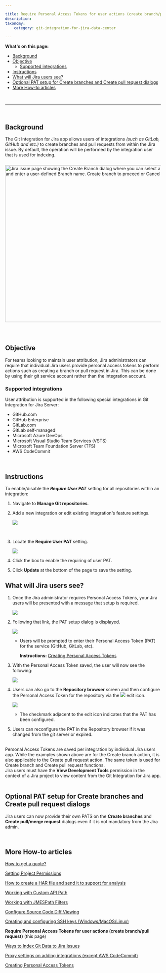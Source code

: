 ```yaml
---

title: Require Personal Access Tokens for user actions (create branch/pull request)
description:
taxonomy:
    category: git-integration-for-jira-data-center

---
```


<!-- how to -->

**What's on this page:**
- [Background](#background)
- [Objective](#objective)
  - [Supported integrations](#supported-integrations)
- [Instructions](#instructions)
- [What will Jira users see?](#what-will-jira-users-see)
- [Optional PAT setup for Create branches and Create pull request dialogs](#optional-pat-setup-for-create-branches-and-create-pull-request-dialogs)
- [More How-to articles](#more-how-to-articles)

&nbsp;
<hr>
&nbsp;

## Background

The Git Integration for Jira app allows users of integrations _(such as GitLab, GitHub and etc.)_ to create branches and pull requests from within the Jira issue. By default, the operation will be performed by the integration user that is used for indexing.

<img src='/wp-content/uploads/gij-jira-server-create-branch-example-01.png' width=680 height=506 alt='Jira issue page showing the Create Branch dialog where you can select a Repository, Base Branch and enter a user-defined Branch name. Create branch to proceed or Cancel to disregard.' style='display:block;margin:25px auto;max-width:100%'/>

<br>

## Objective

For teams looking to maintain user attribution, Jira administrators can require that individual Jira users provide personal access tokens to perform actions such as creating a branch or pull request in Jira. This can be done by using their git service account rather than the integration account.


### Supported integrations

User attribution is supported in the following special integrations in Git Integration for Jira Server:

*   GitHub.com
*   GitHub Enterprise
*   GitLab.com
*   GitLab self-managed
*   Microsoft Azure DevOps
*   Microsoft Visual Studio Team Services (VSTS)
*   Microsoft Team Foundation Server (TFS)
*   AWS CodeCommit

<br>

## Instructions

To enable/disable the _**Require User PAT**_ setting for all repositories within an integration:

1.  Navigate to **Manage Git repositories**.

2.  Add a new integration or edit existing integration's feature settings.

    ![](/wp-content/uploads/gij-gitserver-webhook-cfg-edit-features-settings-sel-c.png)

    <br>

3.  Locate the **Require User PAT** setting.

    ![](/wp-content/uploads/gij-gitserver-edit-features-cfg-reqUserPAT-sel-c.png)

4.  Click the box to enable the requiring of user PAT.

5.  Click **Update** at the bottom of the page to save the setting.


## What will Jira users see?

1.  Once the Jira administrator requires Personal Access Tokens, your Jira users will be presented with a message that setup is required.

    ![](/wp-content/uploads/gij-gitserver-create-branch-dlg-start-c.png)

2.  Following that link, the PAT setup dialog is displayed.

    ![](/wp-content/uploads/gij-gitserver-setup-pat-dlg-c.png)
    
    *   Users will be prompted to enter their Personal Access Token (PAT) for the service (GitHub, GitLab, etc).
        
        **Instructions:** [Creating Personal Access Tokens](/git-integration-for-jira-data-center/Creating-Personal-Access-Tokens-gij-self-managed)

3.  With the Personal Access Token saved, the user will now see the following:

    ![](/wp-content/uploads/gij-gitserver-create-branch-dlg-use-pat-sel-c.png)

4.  Users can also go to the **Repository browser** screen and then configure the Personal Access Token for the repository via the ![](gij-edit-icon-dark.png) edit icon.

    ![](/wp-content/uploads/gij-gitserver-repo-browser-PAT-col-sel-c.png)

    *   The checkmark adjacent to the edit icon indicates that the PAT has been configured.

5.  Users can reconfigure the PAT in the Repository browser if it was changed from the git server or expired.

<br>

<div class="bbb-callout bbb--info">
    <div class="irow">
    <div class="ilogobox">
        <span class="logoimg"></span>
    </div>
    <div class="imsgbox">
        Personal Access Tokens are saved per integration by individual Jira users app. While the examples shown above are for the Create branch action, it is also applicable to the Create pull request action. The same token is used for Create branch and Create pull request functions.
    </div>
    </div>
</div>

<div class="bbb-callout bbb--alert">
    <div class="irow">
    <div class="ilogobox">
        <span class="logoimg"></span>
    </div>
    <div class="imsgbox">
        Jira users must have the <b>View Development Tools</b> permission in the context of a Jira project to view content from the Git Integration for Jira app.
    </div>
    </div>
</div>
<br>

## Optional PAT setup for Create branches and Create pull request dialogs

Jira users can now provide their own PATS on the **Create branches** and **Create pull/merge request** dialogs even if it is not mandatory from the Jira admin.

<p>&nbsp;</p>

## More How-to articles

[How to get a quote?](/git-integration-for-jira-data-center/how-to-get-a-quote-gij-self-managed/)

[Setting Project Permissions](/git-integration-for-jira-data-center/Setting-Project-Permissions-gij-self-managed)

[How to create a HAR file and send it to support for analysis](/git-integration-for-jira-data-center/how-to-create-a-har-file-and-send-it-to-support-for-analysis-gij-self-managed/)

[Working with Custom API Path](/git-integration-for-jira-data-center/Working-with-Custom-API-Path-gij-self-managed)

[Working with JMESPath Filters](/git-integration-for-jira-data-center/Working-with-JMESPath-Filters-gij-self-managed)

[Configure Source Code Diff Viewing](/git-integration-for-jira-data-center/configure-source-code-diff-viewing-gij-self-managed)

[Creating and configuring SSH keys (Windows/MacOS/Linux)](/git-integration-for-jira-data-center/creating-and-configuring-ssh-keys-windows-macos-linux-gij-self-managed)

**Require Personal Access Tokens for user actions (create branch/pull request)** (this page)

[Ways to Index Git Data to Jira Issues](/git-integration-for-jira-data-center/Ways-to-Index-Git-Data-to-Jira-Issues-gij-self-managed)

[Proxy settings on adding integrations (except AWS CodeCommit)](/git-integration-for-jira-data-center/Proxy-settings-on-adding-integrations-(except-AWS-CodeCommit)-gij-self-managed)

[Creating Personal Access Tokens](/git-integration-for-jira-data-center/Creating-Personal-Access-Tokens-gij-self-managed)



